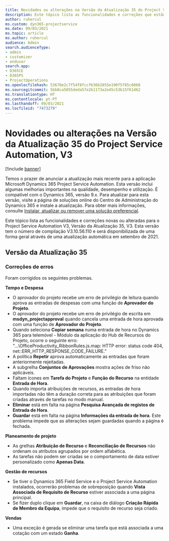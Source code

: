 ```yaml
---
title: Novidades ou alterações na Versão da Atualização 35 do Project Service Automation, V3
description: Este tópico lista as funcionalidades e correções que estão disponíveis na Versão de Atualização 35 do Microsoft Dynamics 365 Project Service Automation, V3.
author: ruhercul
ms.custom: dyn365-projectservice
ms.date: 09/03/2021
ms.topic: article
ms.author: ruhercul
audience: Admin
search.audienceType:
- admin
- customizer
- enduser
search.app:
- D365CE
- D365PS
- ProjectOperations
ms.openlocfilehash: 53670e2c7f54f8fccf636b2855e190f5f85c6068
ms.sourcegitcommit: 5bb8ca5055deda57e2b1173a2e45c53b15f61d62
ms.translationtype: HT
ms.contentlocale: pt-PT
ms.lasthandoff: 09/03/2021
ms.locfileid: "7473279"
---
```

# <a name="whats-new-or-changed-in-project-service-automation-update-release-35-v3"></a>Novidades ou alterações na Versão da Atualização 35 do Project Service Automation, V3

[!include [banner](../includes/psa-now-project-operations.md)]

Temos o prazer de anunciar a atualização mais recente para a aplicação Microsoft Dynamics 365 Project Service Automation. Esta versão inclui algumas melhorias importantes na qualidade, desempenho e utilização. É compatível com o Dynamics 365, versão 9.x. Para atualizar para esta versão, visite a página de soluções online do Centro de Administração do Dynamics 365 e instale a atualização. Para obter mais informações, consulte [Instalar, atualizar ou remover uma solução preferencial](/power-platform/admin/install-remove-preferred-solution).

Este tópico lista as funcionalidades e correções novas ou alteradas para o Project Service Automation V3, Versão da Atualização 35, V3. Esta versão tem o número de compilação V3.10.56.110 e será disponibilizada de uma forma geral através de uma atualização automática em setembro de 2021.

## <a name="update-release-35"></a>Versão da Atualização 35

### <a name="bug-fixes"></a>Correções de erros

Foram corrigidos os seguintes problemas.

**Tempo e Despesa**

- O aprovador do projeto recebe um erro de privilégio de leitura quando aprova as entradas de despesas com uma função de **Aprovador do Projeto**.
- O aprovador do projeto recebe um erro de privilégio de escrita em **msdyn_projectapproval** quando cancela uma entrada de hora aprovada com uma função de **Aprovador do Projeto**.
- Quando seleciona **Copiar semana** numa entrada de hora no Dynamics 365 para telemóvel - Módulo da aplicação do Hub de Recursos do Projeto, ocorre o seguinte erro: "...\OfficeProductivity_RibbonRules.js.map: HTTP error: status code 404, net::ERR_HTTP_RESPONSE_CODE_FAILURE."
- A política **Repetir** aprova automaticamente as entradas que foram anteriormente rejeitadas.
- A subgrelha **Conjuntos de Aprovações** mostra ações de friso não aplicáveis.
- Faltam ícones em **Tarefa do Projeto** e **Função do Recurso** na entidade **Entrada de Hora**.
- Quando importa atribuições de recursos, as entradas de hora importadas não têm a duração correta para as atribuições que foram criadas através de tarefas no modo manual.
- **Eliminar** está em falta na página **Pesquisa Avançada de registos de Entrada de Hora**.
- **Guardar** está em falta na página **Informações da entrada de hora**. Este problema impede que as alterações sejam guardadas quando a página é fechada.

**Planeamento de projeto**

- As grelhas **Atribuição de Recurso** e **Reconciliação de Recursos** não ordenam os atributos agrupados por ordem alfabética.
- As tarefas não podem ser criadas se o comportamento de data estiver personalizado como **Apenas Data**.

**Gestão de recursos**

- Se tiver o Dynamics 365 Field Service e o Project Service Automation instalados, ocorrerão problemas de sobreposição quando **Vista Associada de Requisito de Recurso** estiver associada a uma página principal.
- Se fizer duplo clique em **Guardar**, na caixa de diálogo **Criação Rápida de Membro da Equipa**, impede que o requisito de recurso seja criado.

**Vendas**

- Uma exceção é gerada se eliminar uma tarefa que está associada a uma cotação com um estado **Ganha**.
